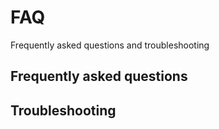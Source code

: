 # FAQ

Frequently asked questions and troubleshooting

## Frequently asked questions

## Troubleshooting
